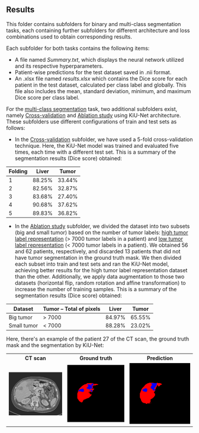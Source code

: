 ## Results

This folder contains subfolders for binary and multi-class segmentation tasks, each containing further subfolders for different architecture and loss combinations used to obtain corresponding results.

Each subfolder for both tasks contains the following items:

- A file named _Summary.txt_, which displays the neural network utilized and its respective hyperparameters.
- Patient-wise predictions for the test dataset saved in .nii format.
- An .xlsx file named _results.xlsx_ which contains the Dice score for each patient in the test dataset, calculated per class label and globally. This file also includes the mean, standard deviation, minimum, and maximum Dice score per class label.

For the [multi-class segmentation](https://gitlab.lrz.de/computational-surgineering/liver_vessel_segm/-/tree/main/Liver%20and%20tumor/KiU-Net/Results/Multi-class%20segmentation) task, two additional subfolders exist, namely [Cross-validation](https://gitlab.lrz.de/computational-surgineering/liver_vessel_segm/-/tree/main/Liver%20and%20tumor/KiU-Net/Results/Multi-class%20segmentation/8_CrossValidation_KiUNet_LiTS_CrossEntropyLoss) and [Ablation study](https://gitlab.lrz.de/computational-surgineering/liver_vessel_segm/-/tree/main/Liver%20and%20tumor/KiU-Net/Results/Multi-class%20segmentation/9_AblationStudy_KiUNet_LiTS_CrossEntropyLoss) using KiU-Net architecture. These subfolders use different configurations of train and test sets as follows:

- In the [Cross-validation](https://gitlab.lrz.de/computational-surgineering/liver_vessel_segm/-/tree/main/Liver%20and%20tumor/KiU-Net/Results/Multi-class%20segmentation/8_CrossValidation_KiUNet_LiTS_CrossEntropyLoss) subfolder, we have used a 5-fold cross-validation technique. Here, the KiU-Net model was trained and evaluated five times, each time with a different test set. This is a summary of the segmentation results (Dice score) obtained:

| Folding |  Liver  | Tumor  |
| ------- | ------  | ------ |
|    1    |  88.25% | 33.44% |
|    2    |  82.56% | 32.87% |
|    3    |  83.68% | 27.40% |
|    4    |  90.68% | 37.62% |
|    5    |  89.83% | 36.82% |


- In the [Ablation study](https://gitlab.lrz.de/computational-surgineering/liver_vessel_segm/-/tree/main/Liver%20and%20tumor/KiU-Net/Results/Multi-class%20segmentation/9_AblationStudy_KiUNet_LiTS_CrossEntropyLoss) subfolder, we divided the dataset into two subsets (big and small tumor) based on the number of tumor labels: [high tumor label representation](https://gitlab.lrz.de/computational-surgineering/liver_vessel_segm/-/tree/main/Liver%20and%20tumor/KiU-Net/Results/Multi-class%20segmentation/9_AblationStudy_KiUNet_LiTS_CrossEntropyLoss/High%20tumor%20representation) (> 7000 tumor labels in a patient) and [low tumor label representation](https://gitlab.lrz.de/computational-surgineering/liver_vessel_segm/-/tree/main/Liver%20and%20tumor/KiU-Net/Results/Multi-class%20segmentation/9_AblationStudy_KiUNet_LiTS_CrossEntropyLoss/Low%20tumor%20representation) (< 7000 tumor labels in a patient). We obtained 56 and 62 patients, respectively, and discarded 13 patients that did not have tumor segmentation in the ground truth mask. We then divided each subset into train and test sets and ran the KiU-Net model, achieving better results for the high tumor label representation dataset than the other. Additionally, we apply data augmentation to those two datasets (horizontal flip, random rotation and affine transformation) to increase the number of training samples. This is a summary of the segmentation results (Dice score) obtained:

|   Dataset     | Tumor – Total of pixels | Liver  | Tumor  |
| ------------- | ----------------------- | ------ | ------ |
|  Big tumor    |       > 7000            | 84.97% | 65.55% |
|  Small tumor  |       < 7000            | 88.28% | 23.02% |


Here, there's an example of the patient 27 of the CT scan, the ground truth mask and the segmentation by KiU-Net:
<table>
  <tr>
    <th>CT scan</th>
    <th>Ground truth</th>
    <th>Prediction</th>
  </tr>
  <tr>
    <td><img src="../img/ct_pt27.png" alt="CT image"></td>
    <td><img src="../img/gt_pt27.png" alt="Ground truth segmentation"></td>
    <td><img src="../img/pred_pt27.png" alt="Predicted segmentation"></td>
  </tr>
</table>


